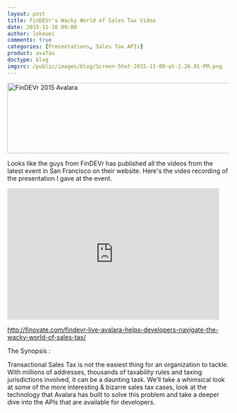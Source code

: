 ```yaml
---
layout: post
title: FinDEVr's Wacky World of Sales Tax Video
date: 2015-11-16 09:00
author: lokeuei
comments: true
categories: [Presentations, Sales Tax APIs]
product: avaTax
doctype: blog
imgsrc: /public/images/blog/Screen-Shot-2015-11-09-at-2.26.01-PM.png
---
```

<img src="/public/images/blog/Screen-Shot-2015-11-09-at-2.26.01-PM.png" width="548" height="160" alt="FinDEVr 2015 Avalara" />

Looks like the guys from FinDEVr has published all the videos from the latest event in San Francisco on their website. Here's the video recording of the presentation I gave at the event.

<iframe class="wistia_embed" src="http://fast.wistia.net/embed/iframe/ivqjxi290r" name="wistia_embed" width="480" height="298" frameborder="0" scrolling="no"></iframe>

<a href="http://finovate.com/findevr-live-avalara-helps-developers-navigate-the-wacky-world-of-sales-tax/">http://finovate.com/findevr-live-avalara-helps-developers-navigate-the-wacky-world-of-sales-tax/</a>

The Synopsis :

Transactional Sales Tax is not the easiest thing for an organization to tackle. With millions of addresses, thousands of taxability rules and taxing jurisdictions involved, it can be a daunting task. We’ll take a whimsical look at some of the more interesting &amp; bizarre sales tax cases, look at the technology that Avalara has built to solve this problem and take a deeper dive into the APIs that are available for developers.

